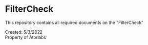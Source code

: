 # FilterCheck
This repository contains all required documents on the "FilterCheck"

Created: 5/3/2022                                                                                                                                                        
Property of Atorlabs
